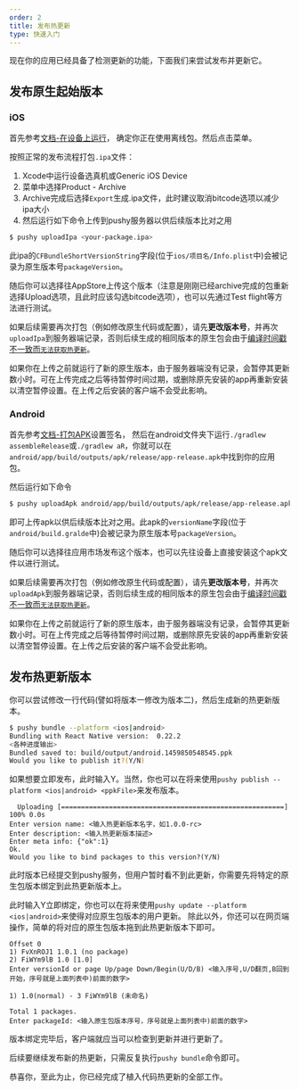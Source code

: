 ```yaml
---
order: 2
title: 发布热更新
type: 快速入门
---
```


现在你的应用已经具备了检测更新的功能，下面我们来尝试发布并更新它。

## 发布原生起始版本

### iOS

首先参考[文档-在设备上运行](https://reactnative.cn/docs/running-on-device)，
确定你正在使用离线包。然后点击菜单。

按照正常的发布流程打包`.ipa`文件：

1. Xcode中运行设备选真机或Generic iOS Device
2. 菜单中选择Product - Archive
3. Archive完成后选择`Export`生成.ipa文件，此时建议取消bitcode选项以减少ipa大小
4. 然后运行如下命令上传到pushy服务器以供后续版本比对之用

```bash
$ pushy uploadIpa <your-package.ipa>
```

此ipa的`CFBundleShortVersionString`字段(位于`ios/项目名/Info.plist`中)会被记录为原生版本号`packageVersion`。

随后你可以选择往AppStore上传这个版本（注意是刚刚已经archive完成的包重新选择Upload选项，且此时应该勾选bitcode选项），也可以先通过Test flight等方法进行测试。

如果后续需要再次打包（例如修改原生代码或配置），请先**更改版本号**，并再次`uploadIpa`到服务器端记录，否则后续生成的相同版本的原生包会由于[编译时间戳不一致而`无法获取热更新`](faq.html#热更新报错：热更新已暂停，原因：buildtime-mismatch。)。

如果你在上传之前就运行了新的原生版本，由于服务器端没有记录，会暂停其更新数小时。可在上传完成之后等待暂停时间过期，或删除原先安装的app再重新安装以清空暂停设置。在上传之后安装的客户端不会受此影响。

### Android

首先参考[文档-打包APK](https://reactnative.cn/docs/signed-apk-android)设置签名，
然后在android文件夹下运行`./gradlew assembleRelease`或`./gradlew aR`，你就可以在`android/app/build/outputs/apk/release/app-release.apk`中找到你的应用包。

然后运行如下命令

```bash
$ pushy uploadApk android/app/build/outputs/apk/release/app-release.apk
```

即可上传apk以供后续版本比对之用。此apk的`versionName`字段(位于`android/build.gralde`中)会被记录为原生版本号`packageVersion`。

随后你可以选择往应用市场发布这个版本，也可以先往设备上直接安装这个apk文件以进行测试。

如果后续需要再次打包（例如修改原生代码或配置），请先**更改版本号**，并再次`uploadApk`到服务器端记录，否则后续生成的相同版本的原生包会由于[编译时间戳不一致而`无法获取热更新`](faq.html#热更新报错：热更新已暂停，原因：buildtime-mismatch。)。

如果你在上传之前就运行了新的原生版本，由于服务器端没有记录，会暂停其更新数小时。可在上传完成之后等待暂停时间过期，或删除原先安装的app再重新安装以清空暂停设置。在上传之后安装的客户端不会受此影响。

## 发布热更新版本

你可以尝试修改一行代码(譬如将版本一修改为版本二)，然后生成新的热更新版本。

```bash
$ pushy bundle --platform <ios|android>
Bundling with React Native version:  0.22.2
<各种进度输出>
Bundled saved to: build/output/android.1459850548545.ppk
Would you like to publish it?(Y/N) 
```

如果想要立即发布，此时输入Y。当然，你也可以在将来使用`pushy publish --platform <ios|android> <ppkFile>`来发布版本。

```
  Uploading [========================================================] 100% 0.0s
Enter version name: <输入热更新版本名字，如1.0.0-rc>
Enter description: <输入热更新版本描述>
Enter meta info: {"ok":1}
Ok.
Would you like to bind packages to this version?(Y/N)
```

此时版本已经提交到pushy服务，但用户暂时看不到此更新，你需要先将特定的原生包版本绑定到此热更新版本上。

此时输入Y立即绑定，你也可以在将来使用`pushy update --platform <ios|android>`来使得对应原生包版本的用户更新。
除此以外，你还可以在网页端操作，简单的将对应的原生包版本拖到此热更新版本下即可。

```
Offset 0
1) FvXnROJ1 1.0.1 (no package)
2) FiWYm9lB 1.0 [1.0]
Enter versionId or page Up/page Down/Begin(U/D/B) <输入序号,U/D翻页,B回到开始，序号就是上面列表中)前面的数字>

1) 1.0(normal) - 3 FiWYm9lB (未命名)

Total 1 packages.
Enter packageId: <输入原生包版本序号，序号就是上面列表中)前面的数字>
```

版本绑定完毕后，客户端就应当可以检查到更新并进行更新了。

后续要继续发布新的热更新，只需反复执行`pushy bundle`命令即可。

恭喜你，至此为止，你已经完成了植入代码热更新的全部工作。
